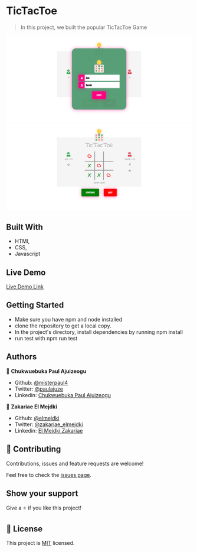 # TicTacToe
> In this project, we built the popular TicTacToe Game

![screenshot](./app_screenshot1.png)
![screenshot](./app_screenshot2.png)

## Built With

- HTMl,
- CSS,
- Javascript

## Live Demo

[Live Demo Link](https://misterpaul4.github.io/TicTacToe/)

## Getting Started

- Make sure you have npm and node installed
- clone the repository to get a local copy.
- In the project's directory, install dependencies by running npm install
- run test with npm run test

## Authors

👤 **Chukwuebuka Paul Ajuizeogu**
- Github: [@misterpaul4](https://github.com/misterpaul4)
- Twitter: [@paulajuze](https://twitter.com/paulajuze)
- Linkedin: [Chukwuebuka Paul Ajuizeogu](https://www.linkedin.com/in/chukwuebuka-paul-ajuizeogu/)

👤 **Zakariae El Mejdki**

- Github: [@elmejdki](https://github.com/elmejdki)
- Twitter: [@zakariae_elmejdki](https://twitter.com/zakariaemejdki)
- Linkedin: [El Mejdki Zakariae](https://www.linkedin.com/in/zakariaeelmejdki/)

## 🤝 Contributing

Contributions, issues and feature requests are welcome!

Feel free to check the [issues page](issues/).

## Show your support

Give a ⭐️ if you like this project!

## 📝 License

This project is [MIT](lic.url) licensed.
